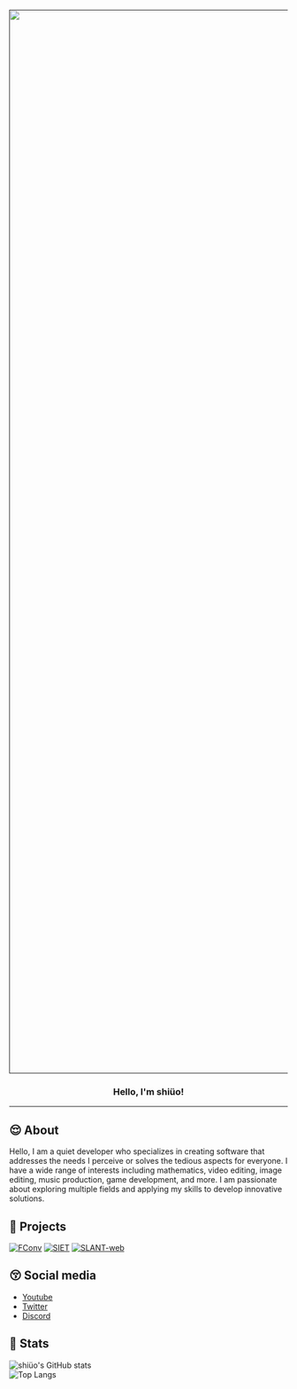 <p align="center">
  <a href="" rel="noopener">
 <img width=1920px src="https://github.com/shiueo/shiueo/blob/main/pfp/shiueo_wallpaper.png?raw=true" alt="Project logo"></a>
</p>

<h3 align="center">Hello, I'm shiüo!</h3>

---


## 😌 About <a name = "about"></a>
Hello, I am a quiet developer who specializes in creating software that addresses the needs I perceive or solves the tedious aspects for everyone. I have a wide range of interests including mathematics, video editing, image editing, music production, game development, and more. I am passionate about exploring multiple fields and applying my skills to develop innovative solutions.

## 🤪 Projects <a name="projects"></a>
[![FConv](https://github-readme-stats.vercel.app/api/pin/?username=shiueo&repo=FConv&theme=midnight-purple)](https://github.com/shiueo/FConv)
[![SIET](https://github-readme-stats.vercel.app/api/pin/?username=shiueo&repo=SIET&theme=midnight-purple)](https://github.com/shiueo/SIET)
[![SLANT-web](https://github-readme-stats.vercel.app/api/pin/?username=shiueo&repo=SLANT-web&theme=midnight-purple)](https://github.com/shiueo/SLANT-web)



## 😚 Social media <a name="social"></a>
- [Youtube](https://www.youtube.com/channel/@shiueo)
- [Twitter](https://twitter.com/shiueo_csh)
- [Discord](https://discord.gg/NXwVfdcygM)

## 🫠 Stats <a name="stats"></a>
![shiüo's GitHub stats](https://github-readme-stats.vercel.app/api?username=shiueo&theme=midnight-purple&show_icons=true)  
![Top Langs](https://github-readme-stats.vercel.app/api/top-langs/?username=shiueo&layout=compact&theme=midnight-purple)
